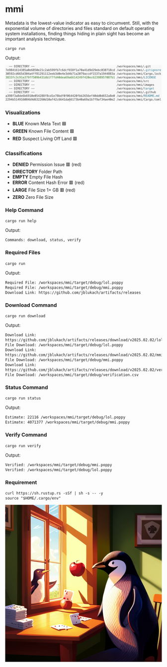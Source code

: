 # mmi

Metadata is the lowest-value indicator as easy to circumvent. Still, with the exponential volume of directories and files standard on default operating system installations, finding things hiding in plain sight has become an important analysis technique.

```
cargo run
```

Output:

![Match Meta Inforamtion (MMI) Output](images/cli.jpg)

### Visualizations

- **BLUE** Known Meta Text :blue_square:
- **GREEN** Known File Content :green_square:
- **RED** Suspect Living Off Land :red_square:

### Classifications

- **DENIED** Permission Issue :red_square: (red)
- **DIRECTORY** Folder Path
- **EMPTY** Empty File Hash
- **ERROR** Content Hash Error :red_square: (red)
- **LARGE** File Size 1+ GB :red_square: (red)
- **ZERO** Zero File Size

### Help Command

```
cargo run help
```

Output:

```
Commands: download, status, verify
```

### Required Files

```
cargo run
```

Output:

```
Required File: /workspaces/mmi/target/debug/lol.poppy
Required File: /workspaces/mmi/target/debug/mmi.poppy
Download Link: https://github.com/jblukach/artifacts/releases
```

### Download Command

```
cargo run download
```

Output:

```
Download Link: https://github.com/jblukach/artifacts/releases/download/v2025.02.02/lol.poppy
File Download: /workspaces/mmi/target/debug/lol.poppy
Download Link: https://github.com/jblukach/artifacts/releases/download/v2025.02.02/mmi.poppy
File Download: /workspaces/mmi/target/debug/mmi.poppy
Download Link: https://github.com/jblukach/artifacts/releases/download/v2025.02.02/verification.csv
File Download: /workspaces/mmi/target/debug/verification.csv
```

### Status Command

```
cargo run status
```

Output:

```
Estimate: 22116 /workspaces/mmi/target/debug/lol.poppy
Estimate: 4071377 /workspaces/mmi/target/debug/mmi.poppy
```

### Verify Command

```
cargo run verify
```

Output:

```
Verified: /workspaces/mmi/target/debug/mmi.poppy
Verified: /workspaces/mmi/target/debug/lol.poppy
```

### Requirement

```
curl https://sh.rustup.rs -sSf | sh -s -- -y
source "$HOME/.cargo/env"
```

![Match Meta Inforamtion (MMI)](images/mmi.png)
